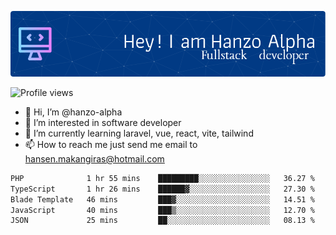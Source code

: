 ![Header](./github-header-image.png)

![Profile views](https://gpvc.arturio.dev/hanzo-alpha)

- 👋 Hi, I’m @hanzo-alpha
- 👀 I’m interested in software developer
- 🌱 I’m currently learning laravel, vue, react, vite, tailwind
- 📫 How to reach me just send me email to hansen.makangiras@hotmail.com 

<!---
hanzo-alpha/hanzo-alpha is a ✨ special ✨ repository because its `README.md` (this file) appears on your GitHub profile.
You can click the Preview link to take a look at your changes.
--->

<!--START_SECTION:waka-->

```txt
PHP              1 hr 55 mins    █████████░░░░░░░░░░░░░░░░   36.27 %
TypeScript       1 hr 26 mins    ██████▓░░░░░░░░░░░░░░░░░░   27.30 %
Blade Template   46 mins         ███▓░░░░░░░░░░░░░░░░░░░░░   14.51 %
JavaScript       40 mins         ███▒░░░░░░░░░░░░░░░░░░░░░   12.70 %
JSON             25 mins         ██░░░░░░░░░░░░░░░░░░░░░░░   08.13 %
```

<!--END_SECTION:waka-->
